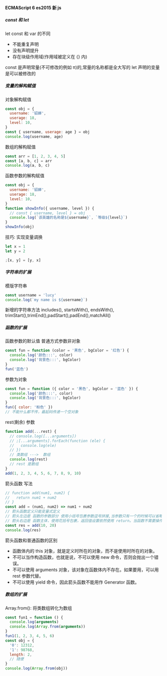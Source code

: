 #### ECMAScript 6 es2015 新 js

##### const 和 let

let const 和 var 的不同

- 不能重复声明
- 没有声明提升
- 存在块级作用域(作用域被定义在 {} 内)

const 是声明常量(不可修改的例如 π)的,常量的名称都是全大写的
let 声明的变量是可以被修改的

##### 变量的解构赋值

对象解构赋值

```js
const obj = {
  username: '貂蝉',
  userage: 18,
  level: 10,
}
const { username, userage: age } = obj
console.log(username, age)
```

数组的解构赋值

```js
const arr = [1, 2, 3, 4, 5]
const [a, b, c] = arr
console.log(a, b, c)
```

函数参数的解构赋值

```js
const obj = {
  username: '貂蝉',
  userage: 18,
  level: 10,
}
function showInfo({ username, level }) {
  // const { username, level } = obj
  console.log(`该英雄的名称是${username}`, `等级${level}`)
}
showInfo(obj)
```

技巧: 实现变量调换

```js
let x = 1
let y = 2

;[x, y] = [y, x]
```

##### 字符串的扩展

模版字符串

```js
const username = 'lucy'
console.log(`my name is ${username}`)
```

新增的字符串方法
includes(), startsWith(), endsWith(), trimStart(),trimEnd(),padStart(),padEnd(),matchAll()

##### 函数的扩展

函数参数的默认值
普通方式参数非对象

```js
const fun = function (color = '黑色', bgColor = '红色') {
  console.log('颜色:::', color)
  console.log('背景色:::', bgColor)
}
fun('蓝色')
```

参数为对象

```js
const fun = function ({ color = '黑色', bgColor = '蓝色' }) {
  console.log('颜色:::', color)
  console.log('背景色:::', bgColor)
}
fun({ color: '粉色' })
// 不能什么都不传，最起码传递一个空对象
```

rest(剩余) 参数

```js
function add(...rest) {
  // console.log([...arguments])
  // ;[...arguments].forEach(function (ele) {
  //   console.log(ele)
  // })
  // 类数组 --->  数组
  console.log(rest)
  // rest 是数组
}
add(1, 2, 3, 4, 5, 6, 7, 8, 9, 10)
```

箭头函数
写法

```js
// function add(num1, num2) {
//   return num1 + num2
// }
const add = (num1, num2) => num1 + num2
// 箭头函数定义只能变量式定义
// 箭头左边是 函数的参数部分 使用小括号包裹参数逗号拼接,当参数只有一个的时候可以省略小括号
// 箭头右边是 函数主体，使用花括号包裹，返回值设置依然使用 return。当函数不需要操作就设置返回值的话可以省略花括号和 return 直接写返回值即可
const res = add(10, 20)
console.log(res)
```

箭头函数和普通函数的区别

- 函数体内的 this 对象，就是定义时所在的对象，而不是使用时所在的对象。
- 不可以当作构造函数，也就是说，不可以使用 new 命令，否则会抛出一个错误。
- 不可以使用 arguments 对象，该对象在函数体内不存在。如果要用，可以用 rest 参数代替。
- 不可以使用 yield 命令，因此箭头函数不能用作 Generator 函数。

##### 数组的扩展

Array.from(): 将类数组转化为数组

```js
const fun1 = function () {
  console.log(arguments)
  console.log(Array.from(arguments))
}
fun1(1, 2, 3, 4, 5, 6)
const obj = {
  '0': 12312,
  '1': 98768,
  length: 2,
  // 随便
}
console.log(Array.from(obj))
```
